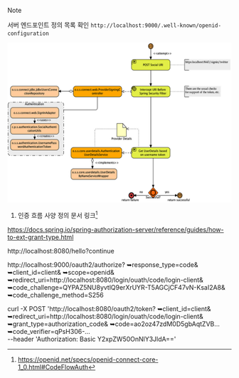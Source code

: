 
> [!note] 
> 서버 엔드포인트 정의 목록 확인
> ``` http://localhost:9000/.well-known/openid-configuration   ```
> 




![img.png](img.png)


1. 인증 흐름 사양 정의 문서 링크[^1]

https://docs.spring.io/spring-authorization-server/reference/guides/how-to-ext-grant-type.html

[^1]: https://openid.net/specs/openid-connect-core-1_0.html#CodeFlowAuth

http://localhost:8080/hello?continue

http://localhost:9000/oauth2/authorize?
➥response_type=code&
➥client_id=client&
➥scope=openid&
➥redirect_uri=http://localhost:8080/login/ouath/code/login-client&
➥code_challenge=QYPAZ5NU8yvtlQ9erXrUYR-T5AGCjCF47vN-KsaI2A8&
➥code_challenge_method=S256

curl -X POST 'http://localhost:8080/oauth2/token?
➥client_id=client&
➥redirect_uri=http://localhost:8080/login/ouath/code/login-client&
➥grant_type=authorization_code&
➥code=ao2oz47zdM0D5gbAqtZVB…
➥code_verifier=qPsH306-… \
--header 'Authorization: Basic Y2xpZW50OnNlY3JldA=='